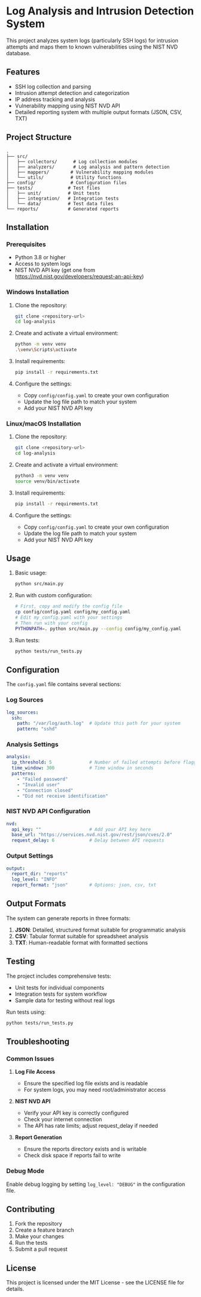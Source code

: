 # Log Analysis and Intrusion Detection System

This project analyzes system logs (particularly SSH logs) for intrusion attempts and maps them to known vulnerabilities using the NIST NVD database.

## Features

- SSH log collection and parsing
- Intrusion attempt detection and categorization
- IP address tracking and analysis
- Vulnerability mapping using NIST NVD API
- Detailed reporting system with multiple output formats (JSON, CSV, TXT)

## Project Structure

```
.
├── src/
│   ├── collectors/      # Log collection modules
│   ├── analyzers/       # Log analysis and pattern detection
│   ├── mappers/        # Vulnerability mapping modules
│   └── utils/          # Utility functions
├── config/             # Configuration files
├── tests/             # Test files
│   ├── unit/          # Unit tests
│   ├── integration/   # Integration tests
│   └── data/          # Test data files
└── reports/           # Generated reports
```

## Installation

### Prerequisites

- Python 3.8 or higher
- Access to system logs
- NIST NVD API key (get one from https://nvd.nist.gov/developers/request-an-api-key)

### Windows Installation

1. Clone the repository:
   ```bash
   git clone <repository-url>
   cd log-analysis
   ```

2. Create and activate a virtual environment:
   ```bash
   python -m venv venv
   .\venv\Scripts\activate
   ```

3. Install requirements:
   ```bash
   pip install -r requirements.txt
   ```

4. Configure the settings:
   - Copy `config/config.yaml` to create your own configuration
   - Update the log file path to match your system
   - Add your NIST NVD API key

### Linux/macOS Installation

1. Clone the repository:
   ```bash
   git clone <repository-url>
   cd log-analysis
   ```

2. Create and activate a virtual environment:
   ```bash
   python3 -m venv venv
   source venv/bin/activate
   ```

3. Install requirements:
   ```bash
   pip install -r requirements.txt
   ```

4. Configure the settings:
   - Copy `config/config.yaml` to create your own configuration
   - Update the log file path to match your system
   - Add your NIST NVD API key

## Usage

1. Basic usage:
   ```bash
   python src/main.py
   ```

2. Run with custom configuration:
   ```bash
   # First, copy and modify the config file
   cp config/config.yaml config/my_config.yaml
   # Edit my_config.yaml with your settings
   # Then run with your config
   PYTHONPATH=. python src/main.py --config config/my_config.yaml
   ```

3. Run tests:
   ```bash
   python tests/run_tests.py
   ```

## Configuration

The `config.yaml` file contains several sections:

### Log Sources
```yaml
log_sources:
  ssh:
    path: "/var/log/auth.log"  # Update this path for your system
    pattern: "sshd"
```

### Analysis Settings
```yaml
analysis:
  ip_threshold: 5              # Number of failed attempts before flagging an IP
  time_window: 300             # Time window in seconds
  patterns:
    - "Failed password"
    - "Invalid user"
    - "Connection closed"
    - "Did not receive identification"
```

### NIST NVD API Configuration
```yaml
nvd:
  api_key: ""                  # Add your API key here
  base_url: "https://services.nvd.nist.gov/rest/json/cves/2.0"
  request_delay: 6             # Delay between API requests
```

### Output Settings
```yaml
output:
  report_dir: "reports"
  log_level: "INFO"
  report_format: "json"        # Options: json, csv, txt
```

## Output Formats

The system can generate reports in three formats:

1. **JSON**: Detailed, structured format suitable for programmatic analysis
2. **CSV**: Tabular format suitable for spreadsheet analysis
3. **TXT**: Human-readable format with formatted sections

## Testing

The project includes comprehensive tests:

- Unit tests for individual components
- Integration tests for system workflow
- Sample data for testing without real logs

Run tests using:
```bash
python tests/run_tests.py
```

## Troubleshooting

### Common Issues

1. **Log File Access**
   - Ensure the specified log file exists and is readable
   - For system logs, you may need root/administrator access

2. **NIST NVD API**
   - Verify your API key is correctly configured
   - Check your internet connection
   - The API has rate limits; adjust request_delay if needed

3. **Report Generation**
   - Ensure the reports directory exists and is writable
   - Check disk space if reports fail to write

### Debug Mode

Enable debug logging by setting `log_level: "DEBUG"` in the configuration file.

## Contributing

1. Fork the repository
2. Create a feature branch
3. Make your changes
4. Run the tests
5. Submit a pull request

## License

This project is licensed under the MIT License - see the LICENSE file for details.
